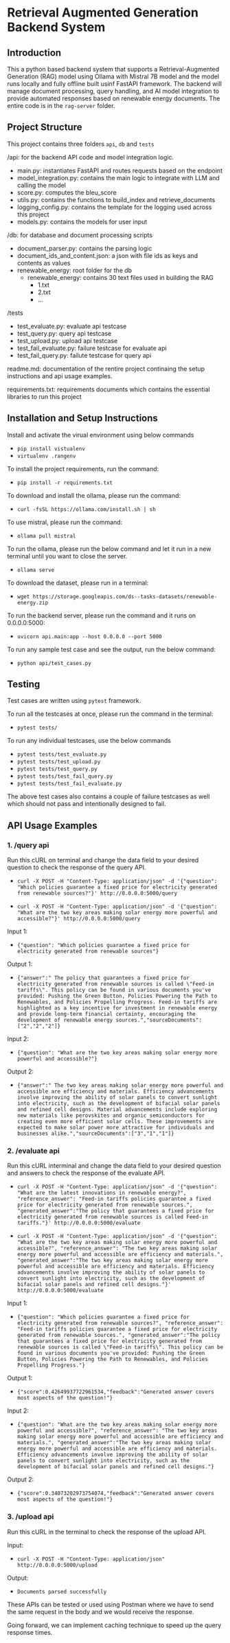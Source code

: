 # Retrieval Augmented Generation Backend System

## Introduction
This a python based backend system that supports a Retrieval-Augmented Generation (RAG) model using Ollama with
Mistral 7B model and the model runs locally and fully offline built usinf FastAPI framework. The backend will manage document processing, query handling, and AI model integration to provide automated responses based on renewable energy documents.
The entire code is in the `rag-server` folder.

## Project Structure
This project contains three folders `api`, `db` and `tests`

/api: for the backend API code and model integration logic.
- main.py: instantiates FastAPI and routes requests based on the endpoint
- model_integration.py: contains the main logic to integrate with LLM and calling the model
- score.py: computes the bleu_score
- utils.py: contains the functions to build_index and retrieve_documents
- logging_config.py: contains the template for the logging used across this project
- models.py: contains the models for user input

/db: for database and document processing scripts
- document_parser.py: contains the parsing logic
- document_ids_and_content.json: a json with file ids as keys and contents as values
- renewable_energy: root folder for the db
    - renewable_energy: contains 30 text files used in building the RAG
        - 1.txt
        - 2.txt
        - ...
    
/tests
- test_evaluate.py: evaluate api testcase
- test_query.py: query api testcase
- test_upload.py: upload api testcase
- test_fail_evaluate.py: failure testcase for evaluate api
- test_fail_query.py: failute testcase for query api

readme.md: documentation of the rentire project continaing the setup instructions and api usage examples.

requirements.txt: requirements documents which contains the essential libraries to run this project

## Installation and Setup Instructions

Install and activate the virual environment using below commands

- `pip install vistualenv`
- `virtualenv .rangenv`

To install the project requirements, run the command:

- `pip install -r requirements.txt`

To download and install the ollama, please run the command:

- `curl -fsSL https://ollama.com/install.sh | sh`

To use mistral, please run the command:

- `ollama pull mistral`

To run the ollama, please run the below command and let it run in a new terminal until you want to close the server.

- `ollama serve`

To download the dataset, please run in a terminal:

- `wget https://storage.googleapis.com/ds--tasks-datasets/renewable-energy.zip`

To run the backend server, please run the command and it runs on 0.0.0.0:5000:

- `uvicorn api.main:app --host 0.0.0.0 --port 5000`

To run any sample test case and see the output, run the below command:

- `python api/test_cases.py`

## Testing

Test cases are written using `pytest` framework. 

To run all the testcases at once, please run the command in the terminal:

- `pytest tests/`

To run any individual testcases, use the below commands

- `pytest tests/test_evaluate.py`
- `pytest tests/test_upload.py`
- `pytest tests/test_query.py`
- `pytest tests/test_fail_query.py`
- `pytest tests/test_fail_evaluate.py`

The above test cases also contains a couple of failure testcases as well which should not pass and intentionally designed to fail.

## API Usage Examples

### 1. /query api

Run this cURL on terminal and change the data field to your desired question to check the response of the query API.

- `curl -X POST -H "Content-Type: application/json" -d '{"question": "Which policies guarantee a fixed price for electricity generated from renewable sources?"}' http://0.0.0.0:5000/query`

- `curl -X POST -H "Content-Type: application/json" -d '{"question": "What are the two key areas making solar energy more powerful and accessible?"}' http://0.0.0.0:5000/query`

Input 1:

- `{"question": "Which policies guarantee a fixed price for electricity generated from renewable sources"}`

Output 1:
- `{"answer":" The policy that guarantees a fixed price for electricity generated from renewable sources is called \"Feed-in tariffs\". This policy can be found in various documents you've provided: Pushing the Green Button, Policies Powering the Path to Renewables, and Policies Propelling Progress. Feed-in tariffs are highlighted as a key incentive for investment in renewable energy and provide long-term financial certainty, encouraging the development of renewable energy sources.","sourceDocuments":["2","2","2"]}`

Input 2:

- `{"question": "What are the two key areas making solar energy more powerful and accessible?"}`

Output 2:

- `{"answer":" The two key areas making solar energy more powerful and accessible are efficiency and materials. Efficiency advancements involve improving the ability of solar panels to convert sunlight into electricity, such as the development of bifacial solar panels and refined cell designs. Material advancements include exploring new materials like perovskites and organic semiconductors for creating even more efficient solar cells. These improvements are expected to make solar power more attractive for individuals and businesses alike.","sourceDocuments":["3","1","1"]}`

### 2. /evaluate api

Run this cURL interminal and change the data field to your desired question and answers to check the response of the evaluate API.

- `curl -X POST -H "Content-Type: application/json" -d '{"question": "What are the latest innovations in renewable energy?", "reference_answer": "Feed-in tariffs policies guarantee a fixed price for electricity generated from renewable sources.", "generated_answer":"The policy that guarantees a fixed price for electricity generated from renewable sources is called Feed-in tariffs."}' http://0.0.0.0:5000/evaluate`

- `curl -X POST -H "Content-Type: application/json" -d '{"question": "What are the two key areas making solar energy more powerful and accessible?", "reference_answer": "The two key areas making solar energy more powerful and accessible are efficiency and materials.", "generated_answer":"The two key areas making solar energy more powerful and accessible are efficiency and materials. Efficiency advancements involve improving the ability of solar panels to convert sunlight into electricity, such as the development of bifacial solar panels and refined cell designs."}' http://0.0.0.0:5000/evaluate`

Input 1:

- `{"question": "Which policies guarantee a fixed price for electricity generated from renewable sources?", "reference_answer": "Feed-in tariffs policies guarantee a fixed price for electricity generated from renewable sources.", "generated_answer":"The policy that guarantees a fixed price for electricity generated from renewable sources is called \"Feed-in tariffs\". This policy can be found in various documents you've provided: Pushing the Green Button, Policies Powering the Path to Renewables, and Policies Propelling Progress."}`

Output 1:

- `{"score":0.42649937722961534,"feedback":"Generated answer covers most aspects of the question!"}`

Input 2:

- `{"question": "What are the two key areas making solar energy more powerful and accessible?", "reference_answer": "The two key areas making solar energy more powerful and accessible are efficiency and materials.", "generated_answer":"The two key areas making solar energy more powerful and accessible are efficiency and materials. Efficiency advancements involve improving the ability of solar panels to convert sunlight into electricity, such as the development of bifacial solar panels and refined cell designs."}`

Output 2:

- `{"score":0.34073202973754074,"feedback":"Generated answer covers most aspects of the question!"}`

### 3. /upload api

Run this cURL in the terminal to check the response of the upload API.

Input:

- `curl -X POST -H "Content-Type: application/json" http://0.0.0.0:5000/upload`

Output:

- `Documents parsed successfully`

These APIs can be tested or used using Postman where we have to send the same request in the body and we would receive the response.

Going forward, we can implement caching technique to speed up the query response times.